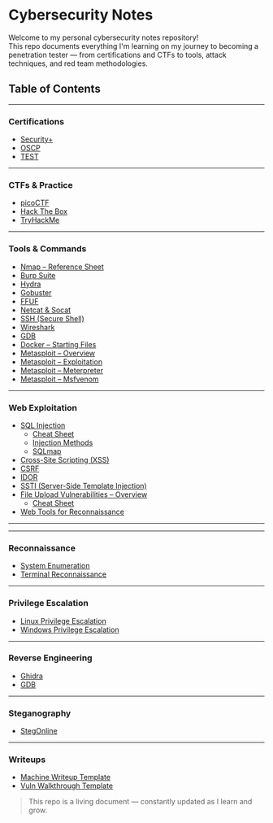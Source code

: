 # Cybersecurity Notes

Welcome to my personal cybersecurity notes repository!  
This repo documents everything I'm learning on my journey to becoming a penetration tester — from certifications and CTFs to tools, attack techniques, and red team methodologies.


## Table of Contents
---

### Certifications
- [Security+](./Certifications/Security+/)
- [OSCP](./Certifications/OSCP/)
- [TEST](./CTFs%20&%20Practice/Hack%20The%20Box/Challenges)

---

### CTFs & Practice
- [picoCTF](./CTFs%20&%20Practice/picoCTF/)
- [Hack The Box](./CTFs%20&%20Practice/HackTheBox/)
- [TryHackMe](./CTFs%20&%20Practice/TryHackMe/)

---

### Tools & Commands
- [Nmap – Reference Sheet](./Tools%20&%20Commands/Nmap/nmap%20cheatsheet.md)
- [Burp Suite](./Tools%20&%20Commands/BurpSuite/burp%20suite.md)
- [Hydra](./Tools%20&%20Commands/Hydra/hydra.md)
- [Gobuster](./Tools%20&%20Commands/Gobuster/gobuster.md)
- [FFUF](./Tools%20&%20Commands/FFUF/ffuf.md)
- [Netcat & Socat](./Tools%20&%20Commands/Netcat/netcat%20socat.md)
- [SSH (Secure Shell)](./Tools%20&%20Commands/SSH/ssh.md)
- [Wireshark](./Tools%20&%20Commands/Wireshark/wireshark.md)
- [GDB](./Tools%20&%20Commands/GDB/gdb.md)
- [Docker – Starting Files](./Tools%20&%20Commands/Docker/docker.md)
- [Metasploit – Overview](./Tools%20&%20Commands/Metasploit/metasploit%20overview.md)
- [Metasploit – Exploitation](./Tools%20&%20Commands/Metasploit/metasploit%20exploitation.md)
- [Metasploit – Meterpreter](./Tools%20&%20Commands/Metasploit/meterpreter.md)
- [Metasploit – Msfvenom](./Tools%20&%20Commands/Metasploit/msfvenom.md)

---

### Web Exploitation
- [SQL Injection](./Web%20Exploitation/SQLi/sql%20injection.md)
  - [Cheat Sheet](./Web%20Exploitation/SQLi/sql%20cheatsheet.md)
  - [Injection Methods](./Web%20Exploitation/SQLi/sql%20methods.md)
  - [SQLmap](./Web%20Exploitation/SQLi/sqlmap.md)
- [Cross-Site Scripting (XSS)](./Web%20Exploitation/XSS/xss.md)
- [CSRF](./Web%20Exploitation/CSRF/csrf.md)
- [IDOR](./Web%20Exploitation/IDOR/idor.md)
- [SSTI (Server-Side Template Injection)](./Web%20Exploitation/SSTI/ssti.md)
- [File Upload Vulnerabilities – Overview](./Web%20Exploitation/File_Uploads/file_uploads.md)
  - [Cheat Sheet](./Web%20Exploitation/File_Uploads/file_upload_cheatsheet.md)
- [Web Tools for Reconnaissance](./Web%20Exploitation/Web_Tools/web_recon_tools.md)

---

<!-- ### Active Directory (TBD)
- [LDAP Basics](./Active%20Directory/LDAP/ldap_basics.md)
- [Kerberos Attacks](./Active%20Directory/Kerberos/kerberos_attacks.md)
- [BloodHound](./Active%20Directory/BloodHound/bloodhound.md) -->

---

### Reconnaissance
- [System Enumeration](./Reconnaissance/System/system_enum.md)
- [Terminal Reconnaissance](./Reconnaissance/Terminal/terminal_recon.md)

---

### Privilege Escalation
- [Linux Privilege Escalation](./Privilege%20Escalation/Linux/linux_privesc.md)
- [Windows Privilege Escalation](./Privilege%20Escalation/Windows/windows_privesc.md)

---

### Reverse Engineering
- [Ghidra](./Reverse%20Engineering/Ghidra/ghidra.md)
- [GDB](./Reverse%20Engineering/GDB.md)

---

### Steganography
- [StegOnline](./Steganography/StegOnline/stegonline.md)

---

### Writeups
- [Machine Writeup Template](./Writeups/machine_writeup_template.md)
- [Vuln Walkthrough Template](./Writeups/vuln_walkthrough_template.md)

> This repo is a living document — constantly updated as I learn and grow.
